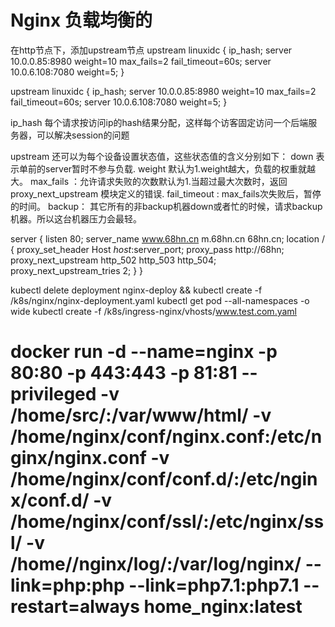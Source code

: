 # Nginx 负载均衡的
在http节点下，添加upstream节点
upstream linuxidc { 
  	ip_hash;
  	server 10.0.0.85:8980 weight=10 max_fails=2 fail_timeout=60s; 
  	server 10.0.6.108:7080 weight=5;
}

upstream linuxidc { 
  	ip_hash;
  	server 10.0.0.85:8980 weight=10 max_fails=2 fail_timeout=60s; 
  	server 10.0.6.108:7080 weight=5;
}

ip_hash 每个请求按访问ip的hash结果分配，这样每个访客固定访问一个后端服务器，可以解决session的问题

upstream 还可以为每个设备设置状态值，这些状态值的含义分别如下：
down 表示单前的server暂时不参与负载.
weight 默认为1.weight越大，负载的权重就越大。
max_fails ：允许请求失败的次数默认为1.当超过最大次数时，返回proxy_next_upstream 模块定义的错误.
fail_timeout : max_fails次失败后，暂停的时间。
backup： 其它所有的非backup机器down或者忙的时候，请求backup机器。所以这台机器压力会最轻。


server {
  listen       80;
  server_name  www.68hn.cn m.68hn.cn 68hn.cn;
  location / {
    proxy_set_header Host $host:$server_port;
    proxy_pass http://68hn;
    proxy_next_upstream http_502 http_503 http_504;
    proxy_next_upstream_tries 2;
  }
}

kubectl delete  deployment nginx-deploy && kubectl create -f /k8s/nginx/nginx-deployment.yaml 
kubectl get pod --all-namespaces -o wide 
kubectl create -f /k8s/ingress-nginx/vhosts/www.test.com.yaml

# docker run -d  --name=nginx -p 80:80 -p 443:443 -p 81:81 --privileged -v /home/src/:/var/www/html/ -v /home/nginx/conf/nginx.conf:/etc/nginx/nginx.conf  -v /home/nginx/conf/conf.d/:/etc/nginx/conf.d/ -v /home/nginx/conf/ssl/:/etc/nginx/ssl/  -v /home//nginx/log/:/var/log/nginx/  --link=php:php --link=php7.1:php7.1 --restart=always home_nginx:latest